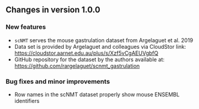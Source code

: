 ## Changes in version 1.0.0

### New features

* `scNMT` serves the mouse gastrulation dataset from Argelaguet et al. 2019
* Data set is provided by Argelaguet and colleagues via CloudStor link:
https://cloudstor.aarnet.edu.au/plus/s/Xzf5vCgAEUVgbfQ
* GitHub repository for the dataset by the authors available at:
https://github.com/rargelaguet/scnmt_gastrulation

### Bug fixes and minor improvements

* Row names in the scNMT dataset properly show mouse ENSEMBL identifiers

